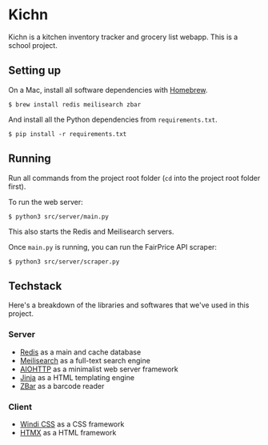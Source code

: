 # Kichn

Kichn is a kitchen inventory tracker and grocery list webapp. This is a school project.

## Setting up

On a Mac, install all software dependencies with [Homebrew](https://brew.sh/).

```
$ brew install redis meilisearch zbar
```

And install all the Python dependencies from `requirements.txt`.

```
$ pip install -r requirements.txt
```

## Running

Run all commands from the project root folder (`cd` into the project root folder first).

To run the web server:

```
$ python3 src/server/main.py
```

This also starts the Redis and Meilisearch servers.

Once `main.py` is running, you can run the FairPrice API scraper:

```
$ python3 src/server/scraper.py
```

## Techstack

Here's a breakdown of the libraries and softwares that we've used in this project.

### Server

- [Redis](https://redis.io/) as a main and cache database
- [Meilisearch](https://www.meilisearch.com/) as a full-text search engine
- [AIOHTTP](https://docs.aiohttp.org/en/stable/) as a minimalist web server framework
- [Jinja](https://jinja.palletsprojects.com/en/3.1.x/) as a HTML templating engine
- [ZBar](https://zbar.sourceforge.net/) as a barcode reader

### Client

- [Windi CSS](https://windicss.org/) as a CSS framework
- [HTMX](https://htmx.org/) as a HTML framework
